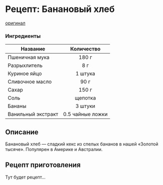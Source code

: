 # Рецепт: Банановый хлеб
[оригинал](https://eda.ru/recepty/vypechka-deserty/bananovyy-hleb-104302)

### Ингредиенты
| Название        	| Количество    |
| -------------   	|:-------------:|
| Пшеничная мука  	| 180 г 			|
| Разрыхлитель  			| 8 г 		|
| Куриное яйцо		| 1 штука 		|
| Сливочное масло            | 90 г  |
| Сахар                               | 150 г  |
| Соль                                 | щепотка    |
| Бананы                             | 3 штуки    |
| Ванильный экстракт                 | 0.5 чайные ложки    |

## Описание
Банановый хлеб — сладкий кекс из спелых бананов в нашей «Золотой тысяче». Популярен в Америке и Австралии.

## Рецепт приготовления
Тут будет рецепт...

